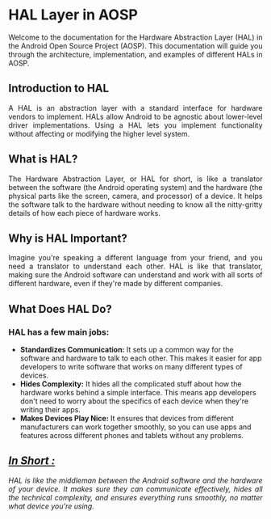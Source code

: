 <style>
    p {
        text-align: justify;
    }
</style>

# HAL Layer in AOSP

Welcome to the documentation for the Hardware Abstraction Layer (HAL) in the Android Open Source Project (AOSP). This documentation will guide you through the architecture, implementation, and examples of different HALs in AOSP.

## Introduction to HAL

A HAL is an abstraction layer with a standard interface for hardware vendors to implement. HALs allow Android to be agnostic about lower-level driver implementations. Using a HAL lets you implement functionality without affecting or modifying the higher level system.

## What is HAL?

The Hardware Abstraction Layer, or HAL for short, is like a translator between the software (the Android operating system) and the hardware (the physical parts like the screen, camera, and processor) of a device. It helps the software talk to the hardware without needing to know all the nitty-gritty details of how each piece of hardware works.

## Why is HAL Important?

Imagine you're speaking a different language from your friend, and you need a translator to understand each other. HAL is like that translator, making sure the Android software can understand and work with all sorts of different hardware, even if they're made by different companies.

## What Does HAL Do?

### HAL has a few main jobs:

- **Standardizes Communication:** It sets up a common way for the software and hardware to talk to each other. This makes it easier for app developers to write software that works on many different types of devices.
- **Hides Complexity:** It hides all the complicated stuff about how the hardware works behind a simple interface. This means app developers don't need to worry about the specifics of each device when they're writing their apps.
- **Makes Devices Play Nice:** It ensures that devices from different manufacturers can work together smoothly, so you can use apps and features across different phones and tablets without any problems.

## <u>*In Short :*</u>

*HAL is like the middleman between the Android software and the hardware of your device. It makes sure they can communicate effectively, hides all the technical complexity, and ensures everything runs smoothly, no matter what device you're using.*
